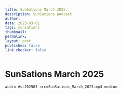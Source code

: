 ```yaml
---
title: SunSations March 2025.
description: SunSations podcast
author: 
date: 2025-03-01
tags: sunsations
thumbnail: 
permalink: 
layout: post
published: false
link_checker: false
---
```


# SunSations March 2025

`audio #ss202503 src=SunSations_March_2025.mp3 medium`
